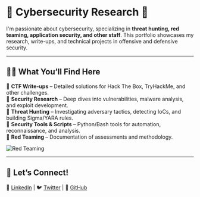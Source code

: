 # 🚀 Cybersecurity Research 🚀 

I'm passionate about cybersecurity, specializing in **threat hunting, red teaming, application security, and other staff**. This portfolio showcases my research, write-ups, and technical projects in offensive and defensive security.  

---

## 🦹🏼 What You’ll Find Here 

👾 **CTF Write-ups** – Detailed solutions for Hack The Box, TryHackMe, and other challenges.  
👾 **Security Research** – Deep dives into vulnerabilities, malware analysis, and exploit development.  
👾 **Threat Hunting** – Investigating adversary tactics, detecting IoCs, and building Sigma/YARA rules.  
👾 **Security Tools & Scripts** – Python/Bash tools for automation, reconnaissance, and analysis.  
👾 **Red Teaming** – Documentation of assessments and methodology.  

![Red Teaming]([https://www.google.com/url?sa=i&url=https%3A%2F%2Fmedium.com%2F%40r1ckyr3c0n%2Fhavoc-c2-framework-part-1-installation-2024-2fbb8a1fe31c&psig=AOvVaw0asIQvX-_ilNALRkIRRcGy&ust=1741906720828000&source=images&cd=vfe&opi=89978449&ved=0CBQQjRxqFwoTCNia3K3ShYwDFQAAAAAdAAAAABA5](https://miro.medium.com/v2/resize:fit:1400/format:webp/1*x-RgaThIG8CfSzCXjubLjA.png))

---

## 🔗 Let’s Connect!  

📌 [LinkedIn](https://www.linkedin.com/in/rmalkevich/) | 🐦 [Twitter](https://x.com/malkevich_roman) | 📂 [GitHub](https://github.com/t3deus)  
